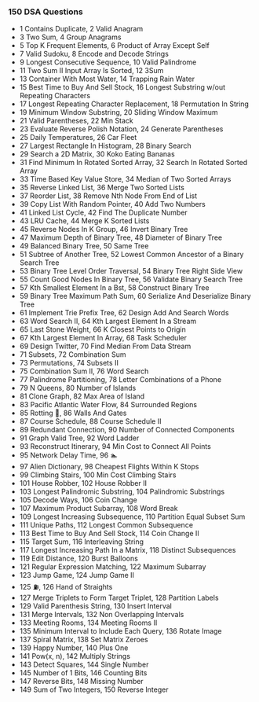 ### 150 DSA Questions
 - 1 Contains Duplicate, 2 Valid Anagram
 - 3 Two Sum, 4 Group Anagrams
 - 5 Top K Frequent Elements, 6 Product of Array Except Self
 - 7 Valid Sudoku, 8 Encode and Decode Strings
 - 9 Longest Consecutive Sequence, 10 Valid Palindrome
 - 11 Two Sum II Input Array Is Sorted, 12 3Sum
 - 13 Container With Most Water, 14 Trapping Rain Water
 - 15 Best Time to Buy And Sell Stock, 16 Longest Substring w/out Repeating Characters
 - 17 Longest Repeating Character Replacement, 18 Permutation In String
 - 19 Minimum Window Substring, 20 Sliding Window Maximum
 - 21 Valid Parentheses, 22 Min Stack
 - 23 Evaluate Reverse Polish Notation, 24 Generate Parentheses
 - 25 Daily Temperatures, 26 Car Fleet
 - 27 Largest Rectangle In Histogram, 28 Binary Search
 - 29 Search a 2D Matrix, 30 Koko Eating Bananas
 - 31 Find Minimum In Rotated Sorted Array, 32 Search In Rotated Sorted Array
 - 33 Time Based Key Value Store, 34 Median of Two Sorted Arrays
 - 35 Reverse Linked List, 36 Merge Two Sorted Lists
 - 37 Reorder List, 38 Remove Nth Node From End of List
 - 39 Copy List With Random Pointer, 40 Add Two Numbers
 - 41 Linked List Cycle, 42 Find The Duplicate Number
 - 43 LRU Cache, 44 Merge K Sorted Lists
 - 45 Reverse Nodes In K Group, 46 Invert Binary Tree
 - 47 Maximum Depth of Binary Tree, 48 Diameter of Binary Tree
 - 49 Balanced Binary Tree, 50 Same Tree
 - 51 Subtree of Another Tree, 52 Lowest Common Ancestor of a Binary Search Tree
 - 53 Binary Tree Level Order Traversal, 54 Binary Tree Right Side View
 - 55 Count Good Nodes In Binary Tree, 56 Validate Binary Search Tree
 - 57 Kth Smallest Element In a Bst, 58 Construct Binary Tree
 - 59 Binary Tree Maximum Path Sum, 60 Serialize And Deserialize Binary Tree
 - 61 Implement Trie Prefix Tree, 62 Design Add And Search Words
 - 63 Word Search II, 64 Kth Largest Element In a Stream
 - 65 Last Stone Weight, 66 K Closest Points to Origin
 - 67 Kth Largest Element In Array, 68 Task Scheduler
 - 69 Design Twitter, 70 Find Median From Data Stream
 - 71 Subsets, 72 Combination Sum
 - 73 Permutations, 74 Subsets II
 - 75 Combination Sum II, 76 Word Search
 - 77 Palindrome Partitioning, 78 Letter Combinations of a Phone
 - 79 N Queens, 80 Number of Islands
 - 81 Clone Graph, 82 Max Area of Island
 - 83 Pacific Atlantic Water Flow, 84 Surrounded Regions
 - 85 Rotting 🍊, 86 Walls And Gates
 - 87 Course Schedule, 88 Course Schedule II
 - 89 Redundant Connection, 90 Number of Connected Components
 - 91 Graph Valid Tree, 92 Word Ladder
 - 93 Reconstruct Itinerary, 94 Min Cost to Connect All Points
 - 95 Network Delay Time, 96 🏊
 - 97 Alien Dictionary, 98 Cheapest Flights Within K Stops
 - 99 Climbing Stairs, 100 Min Cost Climbing Stairs
 - 101 House Robber, 102 House Robber II
 - 103 Longest Palindromic Substring, 104 Palindromic Substrings
 - 105 Decode Ways, 106 Coin Change
 - 107 Maximum Product Subarray, 108 Word Break
 - 109 Longest Increasing Subsequence, 110 Partition Equal Subset Sum
 - 111 Unique Paths, 112 Longest Common Subsequence
 - 113 Best Time to Buy And Sell Stock, 114 Coin Change II
 - 115 Target Sum, 116 Interleaving String
 - 117 Longest Increasing Path In a Matrix, 118 Distinct Subsequences
 - 119 Edit Distance, 120 Burst Balloons
 - 121 Regular Expression Matching, 122 Maximum Subarray
 - 123 Jump Game, 124 Jump Game II
 - 125 ⛽, 126 Hand of Straights
 - 127 Merge Triplets to Form Target Triplet, 128 Partition Labels
 - 129 Valid Parenthesis String, 130 Insert Interval
 - 131 Merge Intervals, 132 Non Overlapping Intervals
 - 133 Meeting Rooms, 134 Meeting Rooms II
 - 135 Minimum Interval to Include Each Query, 136 Rotate Image
 - 137 Spiral Matrix, 138 Set Matrix Zeroes
 - 139 Happy Number, 140 Plus One
 - 141 Pow(x, n), 142 Multiply Strings
 - 143 Detect Squares, 144 Single Number
 - 145 Number of 1 Bits, 146 Counting Bits
 - 147 Reverse Bits, 148 Missing Number
 - 149 Sum of Two Integers, 150 Reverse Integer